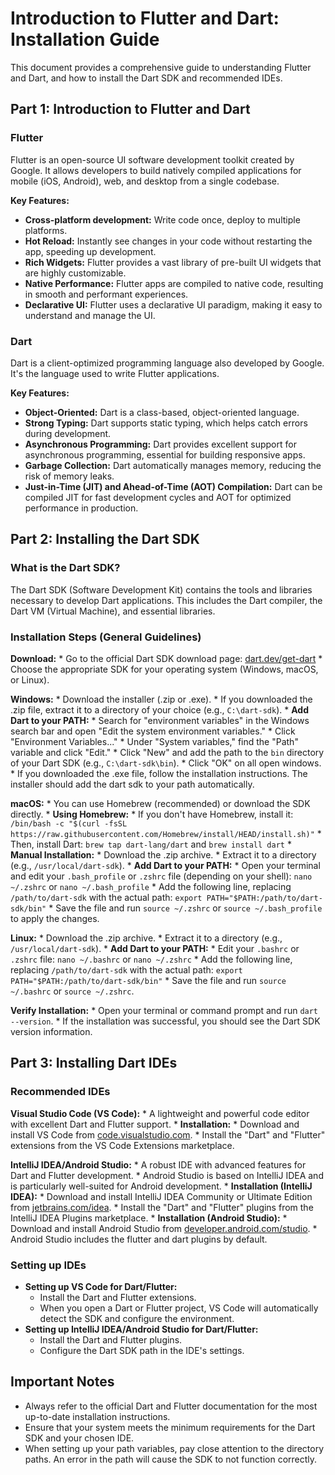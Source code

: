 # Introduction to Flutter and Dart: Installation Guide

This document provides a comprehensive guide to understanding Flutter and Dart, and how to install the Dart SDK and recommended IDEs.

## Part 1: Introduction to Flutter and Dart

### Flutter

Flutter is an open-source UI software development toolkit created by Google. It allows developers to build natively compiled applications for mobile (iOS, Android), web, and desktop from a single codebase.

**Key Features:**

* **Cross-platform development:** Write code once, deploy to multiple platforms.
* **Hot Reload:** Instantly see changes in your code without restarting the app, speeding up development.
* **Rich Widgets:** Flutter provides a vast library of pre-built UI widgets that are highly customizable.
* **Native Performance:** Flutter apps are compiled to native code, resulting in smooth and performant experiences.
* **Declarative UI:** Flutter uses a declarative UI paradigm, making it easy to understand and manage the UI.

### Dart

Dart is a client-optimized programming language also developed by Google. It's the language used to write Flutter applications.

**Key Features:**

* **Object-Oriented:** Dart is a class-based, object-oriented language.
* **Strong Typing:** Dart supports static typing, which helps catch errors during development.
* **Asynchronous Programming:** Dart provides excellent support for asynchronous programming, essential for building responsive apps.
* **Garbage Collection:** Dart automatically manages memory, reducing the risk of memory leaks.
* **Just-in-Time (JIT) and Ahead-of-Time (AOT) Compilation:** Dart can be compiled JIT for fast development cycles and AOT for optimized performance in production.

## Part 2: Installing the Dart SDK

### What is the Dart SDK?

The Dart SDK (Software Development Kit) contains the tools and libraries necessary to develop Dart applications. This includes the Dart compiler, the Dart VM (Virtual Machine), and essential libraries.

### Installation Steps (General Guidelines)

  **Download:**
    * Go to the official Dart SDK download page: [dart.dev/get-dart](dart.dev/get-dart)
    * Choose the appropriate SDK for your operating system (Windows, macOS, or Linux).

 **Windows:**
    * Download the installer (.zip or .exe).
    * If you downloaded the .zip file, extract it to a directory of your choice (e.g., `C:\dart-sdk`).
    * **Add Dart to your PATH:**
        * Search for "environment variables" in the Windows search bar and open "Edit the system environment variables."
        * Click "Environment Variables..."
        * Under "System variables," find the "Path" variable and click "Edit."
        * Click "New" and add the path to the `bin` directory of your Dart SDK (e.g., `C:\dart-sdk\bin`).
        * Click "OK" on all open windows.
    * If you downloaded the .exe file, follow the installation instructions. The installer should add the dart sdk to your path automatically.

 **macOS:**
    * You can use Homebrew (recommended) or download the SDK directly.
    * **Using Homebrew:**
        * If you don't have Homebrew, install it: `/bin/bash -c "$(curl -fsSL https://raw.githubusercontent.com/Homebrew/install/HEAD/install.sh)"`
        * Then, install Dart: `brew tap dart-lang/dart` and `brew install dart`
    * **Manual Installation:**
        * Download the .zip archive.
        * Extract it to a directory (e.g., `/usr/local/dart-sdk`).
        * **Add Dart to your PATH:**
            * Open your terminal and edit your `.bash_profile` or `.zshrc` file (depending on your shell): `nano ~/.zshrc` or `nano ~/.bash_profile`
            * Add the following line, replacing `/path/to/dart-sdk` with the actual path: `export PATH="$PATH:/path/to/dart-sdk/bin"`
            * Save the file and run `source ~/.zshrc` or `source ~/.bash_profile` to apply the changes.

  **Linux:**
    * Download the .zip archive.
    * Extract it to a directory (e.g., `/usr/local/dart-sdk`).
    * **Add Dart to your PATH:**
        * Edit your `.bashrc` or `.zshrc` file: `nano ~/.bashrc` or `nano ~/.zshrc`
        * Add the following line, replacing `/path/to/dart-sdk` with the actual path: `export PATH="$PATH:/path/to/dart-sdk/bin"`
        * Save the file and run `source ~/.bashrc` or `source ~/.zshrc`.

 **Verify Installation:**
    * Open your terminal or command prompt and run `dart --version`.
    * If the installation was successful, you should see the Dart SDK version information.

## Part 3: Installing Dart IDEs

### Recommended IDEs

 **Visual Studio Code (VS Code):**
    * A lightweight and powerful code editor with excellent Dart and Flutter support.
    * **Installation:**
        * Download and install VS Code from [code.visualstudio.com](code.visualstudio.com).
        * Install the "Dart" and "Flutter" extensions from the VS Code Extensions marketplace.

 **IntelliJ IDEA/Android Studio:**
    * A robust IDE with advanced features for Dart and Flutter development.
    * Android Studio is based on IntelliJ IDEA and is particularly well-suited for Android development.
    * **Installation (IntelliJ IDEA):**
        * Download and install IntelliJ IDEA Community or Ultimate Edition from [jetbrains.com/idea](jetbrains.com/idea).
        * Install the "Dart" and "Flutter" plugins from the IntelliJ IDEA Plugins marketplace.
    * **Installation (Android Studio):**
        * Download and install Android Studio from [developer.android.com/studio](developer.android.com/studio).
        * Android Studio includes the flutter and dart plugins by default.

### Setting up IDEs

* **Setting up VS Code for Dart/Flutter:**
    * Install the Dart and Flutter extensions.
    * When you open a Dart or Flutter project, VS Code will automatically detect the SDK and configure the environment.
* **Setting up IntelliJ IDEA/Android Studio for Dart/Flutter:**
    * Install the Dart and Flutter plugins.
    * Configure the Dart SDK path in the IDE's settings.

## Important Notes

* Always refer to the official Dart and Flutter documentation for the most up-to-date installation instructions.
* Ensure that your system meets the minimum requirements for the Dart SDK and your chosen IDE.
* When setting up your path variables, pay close attention to the directory paths. An error in the path will cause the SDK to not function correctly.